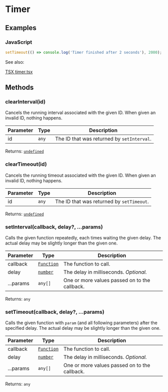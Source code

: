 ---
---
# Timer

## Examples
### JavaScript


```js
setTimeout(() => console.log('Timer finished after 2 seconds'), 2000);
```


See also:
  
[<span class='language tsx'>TSX</span> timer.tsx](https://playground.tabris.com/?gitref=vundefined&snippet=timer.tsx)

## Methods

### clearInterval(id)



Cancels the running interval associated with the given ID. When given an invalid ID, nothing happens.


Parameter|Type|Description
-|-|-
id | <code style="white-space: nowrap"><a title="Literally any JavaScript value">any</a></code> | The ID that was returned by `setInterval`.


Returns: <code style="white-space: nowrap"><a href="https://developer.mozilla.org/en-US/docs/Web/JavaScript/Data_structures#Undefined_type" title="View &quot;undefined&quot; on MDN">undefined</a></code>

### clearTimeout(id)



Cancels the running timeout associated with the given ID. When given an invalid ID, nothing happens.


Parameter|Type|Description
-|-|-
id | <code style="white-space: nowrap"><a title="Literally any JavaScript value">any</a></code> | The ID that was returned by `setTimeout`.


Returns: <code style="white-space: nowrap"><a href="https://developer.mozilla.org/en-US/docs/Web/JavaScript/Data_structures#Undefined_type" title="View &quot;undefined&quot; on MDN">undefined</a></code>

### setInterval(callback, delay?, ...params)



Calls the given function repeatedly, each times waiting the given delay. The actual delay may be slightly longer than the given one.


Parameter|Type|Description
-|-|-
callback | <code style="white-space: nowrap"><a href="https://developer.mozilla.org/en-US/docs/Web/JavaScript/Reference/Global_Objects/Function" title="View &quot;Function&quot; on MDN">Function</a></code> | The function to call.
delay | <code style="white-space: nowrap"><a href="https://developer.mozilla.org/en-US/docs/Web/JavaScript/Data_structures#Number_type" title="View &quot;number&quot; on MDN">number</a></code> | The delay in milliseconds. *Optional.*
...params | <code style="white-space: nowrap"><a title="Literally any JavaScript value">any</a>[]</code> | One or more values passed on to the callback.


Returns: <code style="white-space: nowrap"><a title="Literally any JavaScript value">any</a></code>

### setTimeout(callback, delay?, ...params)



Calls the given function with `param` (and all following parameters) after the specified delay. The actual delay may be slightly longer than the given one.


Parameter|Type|Description
-|-|-
callback | <code style="white-space: nowrap"><a href="https://developer.mozilla.org/en-US/docs/Web/JavaScript/Reference/Global_Objects/Function" title="View &quot;Function&quot; on MDN">Function</a></code> | The function to call.
delay | <code style="white-space: nowrap"><a href="https://developer.mozilla.org/en-US/docs/Web/JavaScript/Data_structures#Number_type" title="View &quot;number&quot; on MDN">number</a></code> | The delay in milliseconds. *Optional.*
...params | <code style="white-space: nowrap"><a title="Literally any JavaScript value">any</a>[]</code> | One or more values passed on to the callback.


Returns: <code style="white-space: nowrap"><a title="Literally any JavaScript value">any</a></code>

